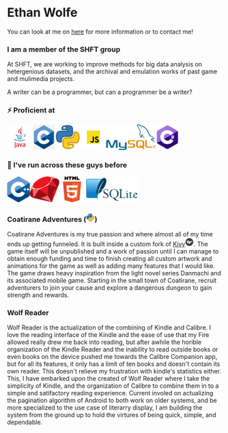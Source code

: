 # Ethan Wolfe
You can look at me on [here](https://ethan-wolfe.myftp.biz) for more information or to contact me!

### I am a member of the SHFT group
At SHFT, we are working to improve methods for big data analysis on hetergenious datasets, and the archival and emulation works of past game and mulimedia projects.

A writer can be a programmer, but can a programmer be a writer?

### ⚡ Proficient at
<img src="java.png" height="60"></img><img src="c.png" height="60"></img><img src="python.png" height="60"></img><img src="javascript.png" height="60"></img><img src="mysql.png" height="60"></img><img src="C_Sharp_logo.svg" height="60"></img>
### 🏃 I've run across these guys before
<img src="C_plus_plus.png" height="60"></img><img src="ruby.png" height="60"></img><img src="html.png" height="60"></img><img src="sqlite.png" height="60"></img>

### Coatirane Adventures (<img src="python.png" width="20" height="20"></img>)

Coatirane Adventures is my true passion and where almost all of my time ends up getting funneled. It is built inside a custom fork of [Kivy](https://github.com/eman1can/kivy)<img src="kivy.png" width="20" height="20"></img>. The game itself will be unpublished and a work of passion until I can manage to obtain enough funding and time to finish creating all custom artwork and animations for the game as well as adding many features that I would like. The game draws heavy inspiration from the light novel series Danmachi and its associated mobile game.
Starting in the small town of Coatirane, recruit adventurers to join your cause and explore a dangerous dungeon to gain strength and rewards.

### Wolf Reader

Wolf Reader is the actualization of the combining of Kindle and Calibre. I love the reading interface of the Kindle and the ease of use that my Fire allowed really drew me back into reading, but after awhile the horible organization of the Kindle Reader and the inability to read outside books or even books on the device pushed me towards the Calibre Companion app, but for all its features, it only has a limit of ten books and doesn't contain its own reader. This doesn't relieve my frustration with kindle's statistics either. This, I have embarked upon the created of Wolf Reader where I take the simplicity of Kindle, and the organization of Calibre to combine them in to a simple and satifactory reading experience. Current involed on actualizing the pagination algorithm of Android to both work on older systems, and be more specialized to the use case of literarry display, I am building the system from the ground up to hold the virtures of being quick, simple, and dependable.
